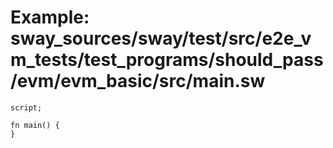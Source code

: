 # Example: sway_sources/sway/test/src/e2e_vm_tests/test_programs/should_pass/evm/evm_basic/src/main.sw

```sway
script;

fn main() {
}

```
